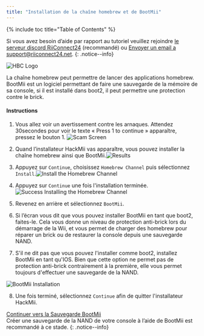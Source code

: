 ```yaml
---
title: "Installation de la chaîne homebrew et de BootMii"
---
```


{% include toc title="Table of Contents" %}

Si vous avez besoin d’aide par rapport au tutoriel veuillez rejoindre [le serveur discord RiiConnect24](https://discord.gg/b4Y7jfD) (recommandé) ou [Envoyer un email a support@riiconnect24.net](mailto:support@riiconnect24.net).
{: .notice--info}

![HBC Logo](/images/hbc.png)

La chaîne homebrew peut permettre de lancer des applications homebrew. BootMii est un logiciel permettant de faire une sauvegarde de la mémoire de sa console, si il est installé dans boot2, il peut permettre une protection contre le brick.

#### Instructions

1. Vous allez voir un avertissement contre les arnaques. Attendez 30secondes pour voir le texte « Press 1 to continue » apparaître, pressez le bouton 1. ![Scam Screen](/images/Wii/ScamScreen.png)

2. Quand l’installateur HackMii vas apparaître, vous pouvez installer la chaîne homebrew ainsi que BootMii.![Results](/images/Wii/Results.png)

3. Appuyez sur `Continue`, choisissez `Homebrew Channel` puis sélectionnez `Install`.![Install the Homebrew Channel](/images/Wii/InstallHomebrewChannel.png)

4. Appuyez sur `Continue` une fois l'installation terminée.![Success Installing the Homebrew Channel](/images/Wii/SuccessHBC.png)

5. Revenez en arrière et sélectionnez `BootMii`.
6. Si l’écran vous dit que vous pouvez installer BootMii en tant que boot2, faites-le. Cela vous donne un niveau de protection anti-brick lors du démarrage de la Wii, et vous permet de charger des homebrew pour réparer un brick ou de restaurer la console depuis une sauvegarde NAND.
7. S'il ne dit pas que vous pouvez l'installer comme boot2, installez BootMii en tant qu'IOS. Bien que cette option ne permet pas de protection anti-brick contrairement à la première, elle vous permet toujours d'effectuer une sauvegarde de la NAND.

![BootMii Installation](/images/Wii/InstallBootMii.jpg)

8. Une fois terminé, sélectionnez `Continue` afin de quitter l'installateur HackMii.

[Continuer vers la Sauvegarde BootMii](bootmii)<br> Créer une sauvegarde de la NAND de votre console à l’aide de BootMii est recommandé à ce stade.
{: .notice--info}
